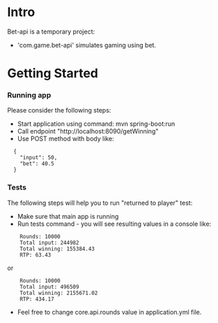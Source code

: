 # Intro
Bet-api is a temporary project:

* 'com.game.bet-api' simulates gaming using bet.

# Getting Started

### Running app
Please consider the following steps:

* Start application using command: mvn spring-boot:run
* Call endpoint "http://localhost:8090/getWinning"
* Use POST method with body like:
```
  {
    "input": 50,
    "bet": 40.5
  }
```

### Tests
The following steps will help you to run "returned to player" test:

* Make sure that main app is running
* Run tests command - you will see resulting values in a console like:
```
    Rounds: 10000
    Total input: 244982
    Total winning: 155384.43
    RTP: 63.43
```
or
```
    Rounds: 10000
    Total input: 496509
    Total winning: 2155671.02
    RTP: 434.17
```
* Feel free to change core.api.rounds value in application.yml file.

